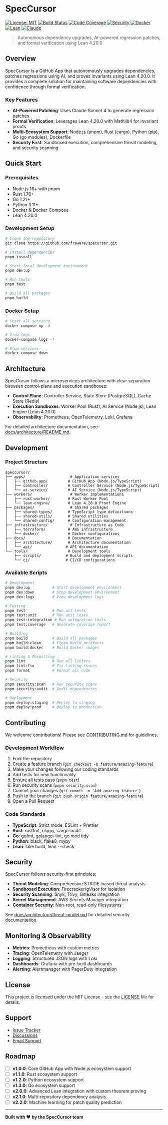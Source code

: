 # SpecCursor

[![License: MIT](https://img.shields.io/badge/License-MIT-yellow.svg)](https://opensource.org/licenses/MIT)
[![Build Status](https://github.com/speccursor/speccursor/workflows/CI/badge.svg)](https://github.com/speccursor/speccursor/actions)
[![Code Coverage](https://codecov.io/gh/speccursor/speccursor/branch/main/graph/badge.svg)](https://codecov.io/gh/speccursor/speccursor)
[![Security](https://img.shields.io/badge/Security-Snyk-green.svg)](https://snyk.io/test/github/speccursor/speccursor)
[![Docker](https://img.shields.io/badge/Docker-GHCR-blue.svg)](https://github.com/orgs/speccursor/packages)
[![Lean](https://img.shields.io/badge/Lean-4.20.0-orange.svg)](https://leanprover.github.io/)
[![Claude](https://img.shields.io/badge/Claude-Sonnet%204-purple.svg)](https://anthropic.com/claude)

> Autonomous dependency upgrades, AI-powered regression patches, and formal verification using Lean 4.20.0

## Overview

SpecCursor is a GitHub App that autonomously upgrades dependencies, patches regressions using AI, and proves invariants using Lean 4.20.0. It provides a complete solution for maintaining software dependencies with confidence through formal verification.

### Key Features

- **AI-Powered Patching**: Uses Claude Sonnet 4 to generate regression patches
- **Formal Verification**: Leverages Lean 4.20.0 with Mathlib4 for invariant proofs
- **Multi-Ecosystem Support**: Node.js (pnpm), Rust (cargo), Python (pip), Go (go modules), Dockerfile
- **Security First**: Sandboxed execution, comprehensive threat modeling, and security scanning

## Quick Start

### Prerequisites

- Node.js 18+ with pnpm
- Rust 1.70+
- Go 1.21+
- Python 3.11+
- Docker & Docker Compose
- Lean 4.20.0

### Development Setup

```bash
# Clone the repository
git clone https://github.com/fraware/specursor.git

# Install dependencies
pnpm install

# Start local development environment
pnpm dev:up

# Run tests
pnpm test

# Build all packages
pnpm build
```

### Docker Setup

```bash
# Start all services
docker-compose up -d

# View logs
docker-compose logs -f

# Stop services
docker-compose down
```

## Architecture

SpecCursor follows a microservices architecture with clear separation between control-plane and execution sandboxes:

- **Control Plane**: Controller Service, State Store (PostgreSQL), Cache Store (Redis)
- **Execution Sandboxes**: Worker Pool (Rust), AI Service (Node.js), Lean Engine (Lean 4.20.0)
- **Observability**: Prometheus, OpenTelemetry, Loki, Grafana

For detailed architecture documentation, see [docs/architecture/README.md](docs/architecture/README.md).

## Development

### Project Structure

```
speccursor/
├── apps/                    # Application services
│   ├── github-app/         # GitHub App (Node.js/TypeScript)
│   ├── controller/         # Controller Service (Node.js/TypeScript)
│   └── ai-service/         # AI Service (Node.js/TypeScript)
├── workers/                 # Worker implementations
│   ├── rust-worker/        # Rust Worker Pool
│   └── lean-engine/        # Lean 4.20.0 Proof Engine
├── packages/                # Shared packages
│   ├── shared-types/       # TypeScript type definitions
│   ├── shared-utils/       # Shared utilities
│   └── shared-config/      # Configuration management
├── infrastructure/          # Infrastructure as Code
│   ├── terraform/          # AWS infrastructure
│   └── docker/             # Docker configurations
├── docs/                   # Documentation
│   ├── architecture/       # Architecture documentation
│   └── api/               # API documentation
└── tools/                  # Development tools
    ├── scripts/           # Build and deployment scripts
    └── ci/                # CI/CD configurations
```

### Available Scripts

```bash
# Development
pnpm dev:up          # Start development environment
pnpm dev:down        # Stop development environment
pnpm dev:logs        # View development logs

# Testing
pnpm test            # Run all tests
pnpm test:unit       # Run unit tests
pnpm test:integration # Run integration tests
pnpm test:coverage   # Generate coverage report

# Building
pnpm build           # Build all packages
pnpm build:clean     # Clean build artifacts
pnpm build:docker    # Build Docker images

# Linting & Formatting
pnpm lint            # Run all linters
pnpm lint:fix        # Fix linting issues
pnpm format          # Format all code

# Security
pnpm security:scan   # Run security scans
pnpm security:audit  # Audit dependencies

# Deployment
pnpm deploy:staging  # Deploy to staging
pnpm deploy:prod     # Deploy to production
```

## Contributing

We welcome contributions! Please see [CONTRIBUTING.md](CONTRIBUTING.md) for guidelines.

### Development Workflow

1. Fork the repository
2. Create a feature branch (`git checkout -b feature/amazing-feature`)
3. Make your changes following our coding standards
4. Add tests for new functionality
5. Ensure all tests pass (`pnpm test`)
6. Run security scans (`pnpm security:scan`)
7. Commit your changes (`git commit -m 'Add amazing feature'`)
8. Push to the branch (`git push origin feature/amazing-feature`)
9. Open a Pull Request

### Code Standards

- **TypeScript**: Strict mode, ESLint + Prettier
- **Rust**: rustfmt, clippy, cargo-audit
- **Go**: gofmt, golangci-lint, go mod tidy
- **Python**: black, flake8, mypy
- **Lean**: lake build, lean --check

## Security

SpecCursor follows security-first principles:

- **Threat Modeling**: Comprehensive STRIDE-based threat analysis
- **Sandboxed Execution**: Firecracker/gVisor for isolation
- **Security Scanning**: Snyk, Trivy, Gitleaks integration
- **Secret Management**: AWS Secrets Manager integration
- **Container Security**: Non-root, read-only filesystems

See [docs/architecture/threat-model.md](docs/architecture/threat-model.md) for detailed security documentation.

## Monitoring & Observability

- **Metrics**: Prometheus with custom metrics
- **Tracing**: OpenTelemetry with Jaeger
- **Logging**: Structured JSON logs with Loki
- **Dashboards**: Grafana with pre-built dashboards
- **Alerting**: Alertmanager with PagerDuty integration

## License

This project is licensed under the MIT License - see the [LICENSE](LICENSE) file for details.

## Support

- [Issue Tracker](https://github.com/speccursor/speccursor/issues)
- [Discussions](https://github.com/speccursor/speccursor/discussions)
- [Email Support](mailto:support@speccursor.dev)

## Roadmap

- [ ] **v1.0.0**: Core GitHub App with Node.js ecosystem support
- [ ] **v1.1.0**: Rust ecosystem support
- [ ] **v1.2.0**: Python ecosystem support
- [ ] **v1.3.0**: Go ecosystem support
- [ ] **v2.0.0**: Advanced Lean integration with custom theorem proving
- [ ] **v2.1.0**: Multi-repository dependency analysis
- [ ] **v2.2.0**: Machine learning for patch quality prediction

---

**Built with ❤️ by the SpecCursor team** 